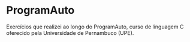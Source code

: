 # ProgramAuto
Exercícios que realizei ao longo do ProgramAuto, curso de linguagem C oferecido pela Universidade de Pernambuco (UPE).
